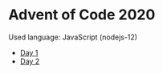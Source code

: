# Advent of Code 2020

Used language: JavaScript (nodejs-12)

- [Day 1](https://adventofcode.com/2020/day/1)
- [Day 2](https://adventofcode.com/2020/day/2)
